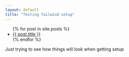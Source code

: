 ```yaml
---
layout: default
title: "Testing Tailwind setup"
---
```


<ul>
  {% for post in site.posts %}
    <li>
      <a href="{{ post.url }}">{{ post.title }}</a>
    </li>
  {% endfor %}
</ul>

Just trying to see how things will look when getting setup